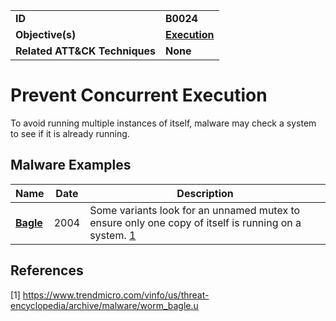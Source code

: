 
<table>
<tr>
<td><b>ID</b></td>
<td><b>B0024</b></td>
</tr>
<tr>
<td><b>Objective(s)</b></td>
<td><b><a href="../execution">Execution</a></b></td>
</tr>
<tr>
<td><b>Related ATT&CK Techniques</b></td>
<td><b>None</b></td>
</tr>
</table>


Prevent Concurrent Execution
============================
To avoid running multiple instances of itself, malware may check a system to see if it is already running.

Malware Examples
----------------
|Name|Date|Description|
|---|---|---|
|[**Bagle**](../xample-malware/bagle.md)|2004|Some variants look for an unnamed mutex to ensure only one copy of itself is running on a system. [1](#1)|

References
----------
<a name="1">[1]</a> https://www.trendmicro.com/vinfo/us/threat-encyclopedia/archive/malware/worm_bagle.u

